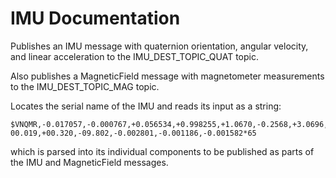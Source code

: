 # IMU Documentation

Publishes an IMU message with quaternion orientation, angular velocity, and linear acceleration to the IMU_DEST_TOPIC_QUAT topic.

Also publishes a MagneticField message with magnetometer measurements to the IMU_DEST_TOPIC_MAG topic.

Locates the serial name of the IMU and reads its input as a string: 

```
$VNQMR,-0.017057,-0.000767,+0.056534,+0.998255,+1.0670,-0.2568,+3.0696,-
00.019,+00.320,-09.802,-0.002801,-0.001186,-0.001582*65
```

which is parsed into its individual components to be published as parts of the IMU and MagneticField messages.
